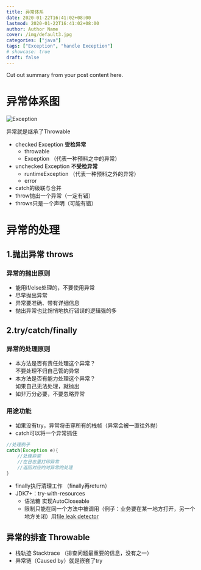 ```yaml
---
title: 异常体系
date: 2020-01-22T16:41:02+08:00
lastmod: 2020-01-22T16:41:02+08:00
author: Author Name
cover: /img/default3.jpg
categories: ["java"]
tags: ["Exception", "handle Exception"]
# showcase: true
draft: false
---
```


Cut out summary from your post content here.

<!--more-->

# 异常体系图
![Exception](/posts/img/Exception.png)

异常就是继承了Throwable
* checked Exception **受检异常**
  * throwable
  * Exception （代表⼀种预料之中的异常）
* unchecked Exception **不受检异常**
  * runtimeException （代表⼀种预料之外的异常）
  * error
* catch的级联与合并
* throw抛出⼀个异常（一定有错）
* throws只是⼀个声明（可能有错）

# 异常的处理
## 1.抛出异常 throws
### 异常的抛出原则
* 能⽤if/else处理的，不要使⽤异常
* 尽早抛出异常
* 异常要准确、带有详细信息
* 抛出异常也⽐悄悄地执⾏错误的逻辑强的多
## 2.try/catch/finally
### 异常的处理原则
* 本⽅法是否有责任处理这个异常？  
   不要处理不归⾃⼰管的异常
* 本⽅法是否有能⼒处理这个异常？  
    如果⾃⼰⽆法处理，就抛出
* 如⾮万分必要，不要忽略异常

### 用途功能
* 如果没有try，异常将击穿所有的栈帧（异常会被一直往外抛）  
* catch可以将⼀个异常抓住
```java
//处理例子
catch(Exception e){
    //处理异常
    //在日志里打印异常
    //返回对应的对异常的处理
}
```
* finally执⾏清理⼯作 （finally再return）
* JDK7+：try-with-resources 
  * 语法糖 实现AutoCloseable
  * 限制只能在同一个方法中被调用（例子：业务要在某一地方打开，另一个地方关闭）用[file leak detector](https://file-leak-detector.kohsuke.org/)
    

## 异常的排查 Throwable
* 栈轨迹 Stacktrace （排查问题最重要的信息，没有之⼀）
* 异常链（Caused by）就是嵌套了try








